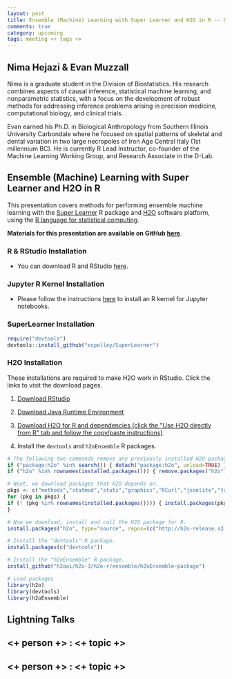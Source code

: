 ```yaml
---
layout: post
title: Ensemble (Machine) Learning with Super Learner and H2O in R -- Nima Hejazi and Evan Muzzall
comments: true
category: upcoming
tags: meeting <+ tags +>
---
```


## Nima Hejazi & Evan Muzzall

Nima is a graduate student in the Division of Biostatistics. His research
combines aspects of causal inference, statistical machine learning, and
nonparametric statistics, with a focus on the development of robust methods for
addressing inference problems arising in precision medicine, computational
biology, and clinical trials.

Evan earned his Ph.D. in Biological Anthropology from Southern Illinois
University Carbondale where he focused on spatial patterns of skeletal and
dental variation in two large necropoles of Iron Age Central Italy (1st
millennium BC). He is currently R Lead Instructor, co-founder of the Machine Learning Working Group, and Research Associate in the D-Lab.

## Ensemble (Machine) Learning with Super Learner and H2O in R

This presentation covers methods for performing ensemble machine learning with the [Super
Learner](https://cran.r-project.org/web/packages/SuperLearner/index.html) R
package and [H2O](http://www.h2o.ai) software platform, using the [R language
for statistical computing](https://www.r-project.org).

__Materials for this presentation are available on GitHub
[here](https://github.com/nhejazi/talk-h2oSL-THW-2016)__.

### R & RStudio Installation
* You can download R and RStudio
  [here](https://www.rstudio.com/products/rstudio/download/).

### Jupyter R Kernel Installation
* Please follow the instructions
   [here](https://irkernel.github.io/installation/) to install an R kernel for
   Jupyter notebooks.

### SuperLearner Installation
```r
require("devtools")
devtools::install_github("ecpolley/SuperLearner")
```

### H2O Installation
These installations are required to make H2O work in RStudio. Click the links
to visit the download pages.

1. [Download RStudio](https://www.rstudio.com/products/rstudio/download/)

2. [Download Java Runtime
    Environment](http://www.oracle.com/technetwork/java/javase/downloads/jre8-downloads-2133155.html)

3. [Download H2O for R and dependencies (click the "Use H2O directly from R"
    tab and follow the copy/paste   instructions)](http://h2o-release.s3.amazonaws.com/h2o/rel-turing/10/index.html)

4. Install the `devtools` and `h2oEnsemble` R packages.

```r
# The following two commands remove any previously installed H2O packages for R.
if ("package:h2o" %in% search()) { detach("package:h2o", unload=TRUE) }
if ("h2o" %in% rownames(installed.packages())) { remove.packages("h2o") }

# Next, we download packages that H2O depends on.
pkgs <- c("methods","statmod","stats","graphics","RCurl","jsonlite","tools","utils")
for (pkg in pkgs) {
if (! (pkg %in% rownames(installed.packages()))) { install.packages(pkg, repos = "http://cran.rstudio.com/") }
}

# Now we download, install and call the H2O package for R.
install.packages("h2o", type="source", repos=(c("http://h2o-release.s3.amazonaws.com/h2o/rel-turing/10/R")))

# Install the "devtools" R package.
install.packages(c("devtools"))

# Install the "h2oEnsemble" R package.
install_github("h2oai/h2o-3/h2o-r/ensemble/h2oEnsemble-package")

# Load packages
library(h2o)
library(devtools)
library(h2oEnsemble)
```

## Lightning Talks

## <+ person +> : <+ topic +>

## <+ person +> : <+ topic +>
